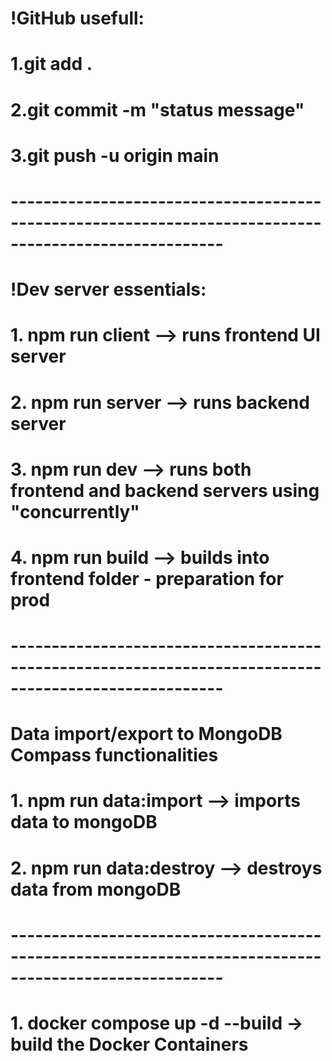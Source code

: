 # !GitHub usefull:

# 1.git add .

# 2.git commit -m "status message"

# 3.git push -u origin main

# ------------------------------------------------------------------------------------------------------

# !Dev server essentials:

# 1. npm run client --> runs frontend UI server

# 2. npm run server --> runs backend server

# 3. npm run dev --> runs both frontend and backend servers using "concurrently"

# 4. npm run build --> builds into frontend folder - preparation for prod

# ------------------------------------------------------------------------------------------------------

# Data import/export to MongoDB Compass functionalities

# 1. npm run data:import --> imports data to mongoDB

# 2. npm run data:destroy --> destroys data from mongoDB

# ------------------------------------------------------------------------------------------------------

# 1. docker compose up -d --build -> build the Docker Containers
